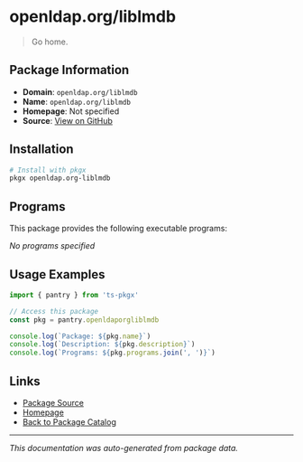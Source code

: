 # openldap.org/liblmdb

> Go home.

## Package Information

- **Domain**: `openldap.org/liblmdb`
- **Name**: `openldap.org/liblmdb`
- **Homepage**: Not specified
- **Source**: [View on GitHub](https://github.com/pkgxdev/pantry/tree/main/projects/openldap.org/liblmdb/package.yml)

## Installation

```bash
# Install with pkgx
pkgx openldap.org-liblmdb
```

## Programs

This package provides the following executable programs:

*No programs specified*

## Usage Examples

```typescript
import { pantry } from 'ts-pkgx'

// Access this package
const pkg = pantry.openldaporgliblmdb

console.log(`Package: ${pkg.name}`)
console.log(`Description: ${pkg.description}`)
console.log(`Programs: ${pkg.programs.join(', ')}`)
```

## Links

- [Package Source](https://github.com/pkgxdev/pantry/tree/main/projects/openldap.org/liblmdb/package.yml)
- [Homepage](#)
- [Back to Package Catalog](../package-catalog.md)

---

*This documentation was auto-generated from package data.*
